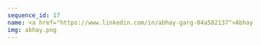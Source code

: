 ```yaml
---
sequence_id: 17
name: <a href="https://www.linkedin.com/in/abhay-garg-04a582137">Abhay Garg</a>
img: abhay.png
---
```

